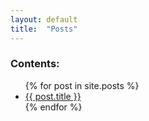 ```yaml
---
layout: default 
title:  "Posts"
---
```


### Contents:

<ul>
{% for post in site.posts %}
	<li>
		<a href="{{ post.url }}">{{ post.title }}</a>
	</li>
{% endfor %}
</ul>

